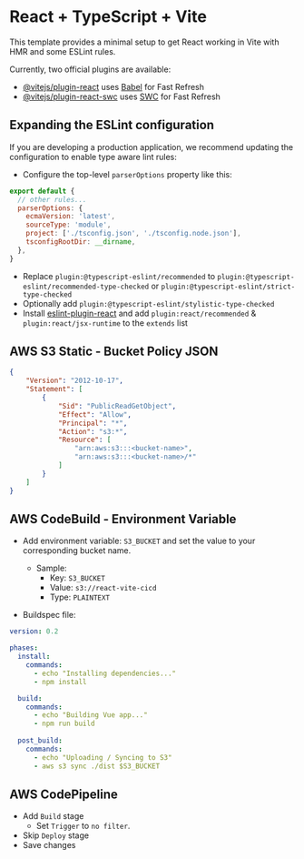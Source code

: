 # React + TypeScript + Vite

This template provides a minimal setup to get React working in Vite with HMR and some ESLint rules.

Currently, two official plugins are available:

- [@vitejs/plugin-react](https://github.com/vitejs/vite-plugin-react/blob/main/packages/plugin-react/README.md) uses [Babel](https://babeljs.io/) for Fast Refresh
- [@vitejs/plugin-react-swc](https://github.com/vitejs/vite-plugin-react-swc) uses [SWC](https://swc.rs/) for Fast Refresh

## Expanding the ESLint configuration

If you are developing a production application, we recommend updating the configuration to enable type aware lint rules:

- Configure the top-level `parserOptions` property like this:

```js
export default {
  // other rules...
  parserOptions: {
    ecmaVersion: 'latest',
    sourceType: 'module',
    project: ['./tsconfig.json', './tsconfig.node.json'],
    tsconfigRootDir: __dirname,
  },
}
```

- Replace `plugin:@typescript-eslint/recommended` to `plugin:@typescript-eslint/recommended-type-checked` or `plugin:@typescript-eslint/strict-type-checked`
- Optionally add `plugin:@typescript-eslint/stylistic-type-checked`
- Install [eslint-plugin-react](https://github.com/jsx-eslint/eslint-plugin-react) and add `plugin:react/recommended` & `plugin:react/jsx-runtime` to the `extends` list

## AWS S3 Static - Bucket Policy JSON

```json
{
    "Version": "2012-10-17",
    "Statement": [
        {
            "Sid": "PublicReadGetObject",
            "Effect": "Allow",
            "Principal": "*",
            "Action": "s3:*",
            "Resource": [
                "arn:aws:s3:::<bucket-name>",
                "arn:aws:s3:::<bucket-name>/*"
            ]
        }
    ]
}
```

## AWS CodeBuild - Environment Variable

- Add environment variable: `S3_BUCKET` and set the value to your corresponding bucket name.
  - Sample:
    - Key: `S3_BUCKET`
    - Value: `s3://react-vite-cicd`
    - Type: `PLAINTEXT`

- Buildspec file:

```yml
version: 0.2

phases:
  install:
    commands:
      - echo "Installing dependencies..."
      - npm install

  build:
    commands:
      - echo "Building Vue app..."
      - npm run build
      
  post_build:
    commands:
      - echo "Uploading / Syncing to S3"
      - aws s3 sync ./dist $S3_BUCKET
```

## AWS CodePipeline

- Add `Build` stage
  - Set `Trigger` to `no filter`.
- Skip `Deploy` stage
- Save changes